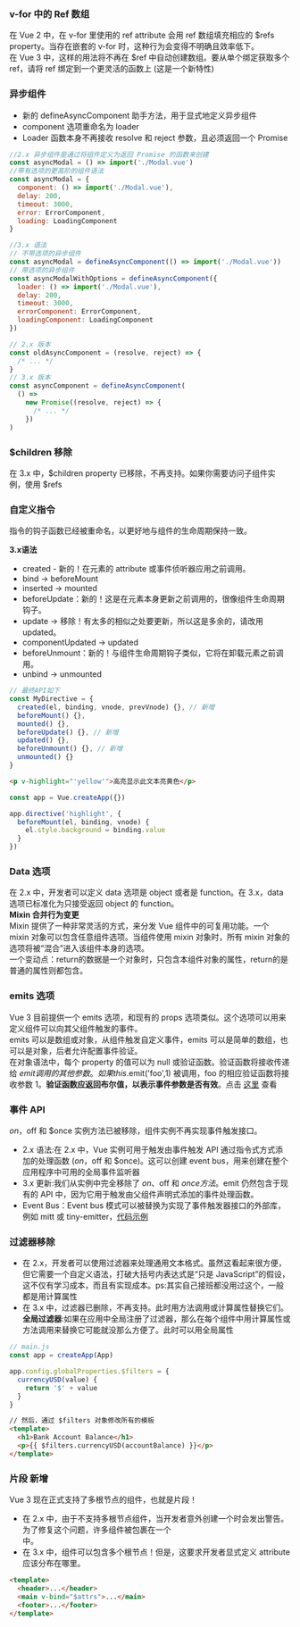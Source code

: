 ### v-for 中的 Ref 数组
在 Vue 2 中，在 v-for 里使用的 ref attribute 会用 ref 数组填充相应的 $refs property。当存在嵌套的 v-for 时，这种行为会变得不明确且效率低下。  
在 Vue 3 中，这样的用法将不再在 $ref 中自动创建数组。要从单个绑定获取多个 ref，请将 ref 绑定到一个更灵活的函数上 (这是一个新特性)
### 异步组件
+ 新的 defineAsyncComponent 助手方法，用于显式地定义异步组件
+ component 选项重命名为 loader
+ Loader 函数本身不再接收 resolve 和 reject 参数，且必须返回一个 Promise
```javascript
//2.x 异步组件是通过将组件定义为返回 Promise 的函数来创建
const asyncModal = () => import('./Modal.vue')
//带有选项的更高阶的组件语法
const asyncModal = {
  component: () => import('./Modal.vue'),
  delay: 200,
  timeout: 3000,
  error: ErrorComponent,
  loading: LoadingComponent
}

//3.x 语法
// 不带选项的异步组件
const asyncModal = defineAsyncComponent(() => import('./Modal.vue'))
// 带选项的异步组件
const asyncModalWithOptions = defineAsyncComponent({
  loader: () => import('./Modal.vue'),
  delay: 200,
  timeout: 3000,
  errorComponent: ErrorComponent,
  loadingComponent: LoadingComponent
})

// 2.x 版本
const oldAsyncComponent = (resolve, reject) => {
  /* ... */
}
// 3.x 版本
const asyncComponent = defineAsyncComponent(
  () =>
    new Promise((resolve, reject) => {
      /* ... */
    })
)
```
### $children 移除
在 3.x 中，$children property 已移除，不再支持。如果你需要访问子组件实例，使用 $refs
### 自定义指令
指令的钩子函数已经被重命名，以更好地与组件的生命周期保持一致。 

__3.x语法__
+ created - 新的！在元素的 attribute 或事件侦听器应用之前调用。
+ bind → beforeMount
+ inserted → mounted
+ beforeUpdate：新的！这是在元素本身更新之前调用的，很像组件生命周期钩子。
+ update → 移除！有太多的相似之处要更新，所以这是多余的，请改用 updated。
+ componentUpdated → updated
+ beforeUnmount：新的！与组件生命周期钩子类似，它将在卸载元素之前调用。
+ unbind -> unmounted
```JavaScript
// 最终API如下
const MyDirective = {
  created(el, binding, vnode, prevVnode) {}, // 新增
  beforeMount() {},
  mounted() {},
  beforeUpdate() {}, // 新增
  updated() {},
  beforeUnmount() {}, // 新增
  unmounted() {}
}
```
```html
<p v-highlight="'yellow'">高亮显示此文本亮黄色</p>
```
```javascript
const app = Vue.createApp({})

app.directive('highlight', {
  beforeMount(el, binding, vnode) {
    el.style.background = binding.value
  }
})
```
### Data 选项
在 2.x 中，开发者可以定义 data 选项是 object 或者是 function。在 3.x，data 选项已标准化为只接受返回 object 的 function。  
__Mixin 合并行为变更__  
Mixin 提供了一种非常灵活的方式，来分发 Vue 组件中的可复用功能。一个 mixin 对象可以包含任意组件选项。当组件使用 mixin 对象时，所有 mixin 对象的选项将被“混合”进入该组件本身的选项。  
一个变动点：return的数据是一个对象时，只包含本组件对象的属性，return的是普通的属性则都包含。
### emits 选项
Vue 3 目前提供一个 emits 选项，和现有的 props 选项类似。这个选项可以用来定义组件可以向其父组件触发的事件。  
emits 可以是数组或对象，从组件触发自定义事件，emits 可以是简单的数组，也可以是对象，后者允许配置事件验证。  
在对象语法中，每个 property 的值可以为 null 或验证函数。验证函数将接收传递给 $emit 调用的其他参数。如果 this.$emit('foo',1) 被调用，foo 的相应验证函数将接收参数 1。__验证函数应返回布尔值，以表示事件参数是否有效__。点击 [这里](https://github.com/P-summer/Study-notes/blob/main/Vue3.x/emits%E5%92%8Csetup.md) 查看
### 事件 API
$on，$off 和 $once 实例方法已被移除，组件实例不再实现事件触发接口。  
+ 2.x 语法:在 2.x 中，Vue 实例可用于触发由事件触发 API 通过指令式方式添加的处理函数 ($on，$off 和 $once)。这可以创建 event bus，用来创建在整个应用程序中可用的全局事件监听器
+ 3.x 更新:我们从实例中完全移除了 $on、$off 和 $once 方法。$emit 仍然包含于现有的 API 中，因为它用于触发由父组件声明式添加的事件处理函数。
+ Event Bus：Event bus 模式可以被替换为实现了事件触发器接口的外部库，例如 mitt 或 tiny-emitter，[代码示例](https://github.com/P-summer/Study-notes/blob/main/Vue3.x/vue3-EventBus.md)  
### 过滤器移除
+ 在 2.x，开发者可以使用过滤器来处理通用文本格式。虽然这看起来很方便，但它需要一个自定义语法，打破大括号内表达式是“只是 JavaScript”的假设，这不仅有学习成本，而且有实现成本。ps:其实自己接班都没用过这个，一般都是用计算属性
+ 在 3.x 中，过滤器已删除，不再支持。此时用方法调用或计算属性替换它们。__全局过滤器__:如果在应用中全局注册了过滤器，那么在每个组件中用计算属性或方法调用来替换它可能就没那么方便了。此时可以用全局属性  
```JavaScript
// main.js
const app = createApp(App)

app.config.globalProperties.$filters = {
  currencyUSD(value) {
    return '$' + value
  }
}
```
```HTML
// 然后，通过 $filters 对象修改所有的模板
<template>
  <h1>Bank Account Balance</h1>
  <p>{{ $filters.currencyUSD(accountBalance) }}</p>
</template>
```
### 片段 新增
Vue 3 现在正式支持了多根节点的组件，也就是片段！
+ 在 2.x 中，由于不支持多根节点组件，当开发者意外创建一个时会发出警告。为了修复这个问题，许多组件被包裹在一个 <div> 中。
+ 在 3.x 中，组件可以包含多个根节点！但是，这要求开发者显式定义 attribute 应该分布在哪里。  
```html
<template>
  <header>...</header>
  <main v-bind="$attrs">...</main>
  <footer>...</footer>
</template>
```
